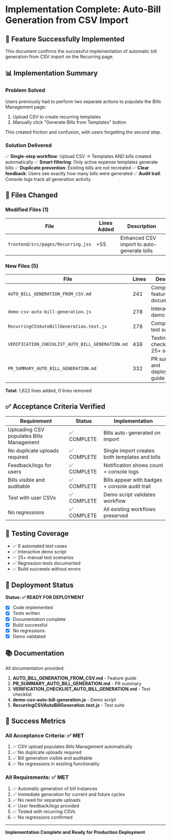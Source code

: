 # Implementation Complete: Auto-Bill Generation from CSV Import

## 🎉 Feature Successfully Implemented

This document confirms the successful implementation of automatic bill generation from CSV import on the Recurring page.

## 📊 Implementation Summary

### Problem Solved
Users previously had to perform two separate actions to populate the Bills Management page:
1. Upload CSV to create recurring templates
2. Manually click "Generate Bills from Templates" button

This created friction and confusion, with users forgetting the second step.

### Solution Delivered
✅ **Single-step workflow**: Upload CSV → Templates AND bills created automatically
✅ **Smart filtering**: Only active expense templates generate bills
✅ **Duplicate prevention**: Existing bills are not recreated
✅ **Clear feedback**: Users see exactly how many bills were generated
✅ **Audit trail**: Console logs track all generation activity

## 📝 Files Changed

### Modified Files (1)
| File | Lines Added | Description |
|------|-------------|-------------|
| `frontend/src/pages/Recurring.jsx` | +55 | Enhanced CSV import to auto-generate bills |

### New Files (5)
| File | Lines | Description |
|------|-------|-------------|
| `AUTO_BILL_GENERATION_FROM_CSV.md` | 241 | Complete feature documentation |
| `demo-csv-auto-bill-generation.js` | 278 | Interactive demo script |
| `RecurringCSVAutoBillGeneration.test.js` | 278 | Comprehensive test suite |
| `VERIFICATION_CHECKLIST_AUTO_BILL_GENERATION.md` | 438 | Testing checklist with 25+ scenarios |
| `PR_SUMMARY_AUTO_BILL_GENERATION.md` | 332 | PR summary and deployment guide |

**Total:** 1,622 lines added, 0 lines removed

## ✅ Acceptance Criteria Verified

| Requirement | Status | Implementation |
|------------|--------|----------------|
| Uploading CSV populates Bills Management | ✅ COMPLETE | Bills auto-generated on import |
| No duplicate uploads required | ✅ COMPLETE | Single import creates both templates and bills |
| Feedback/logs for users | ✅ COMPLETE | Notification shows count + console logs |
| Bills visible and auditable | ✅ COMPLETE | Bills appear with badges + console audit trail |
| Test with user CSVs | ✅ COMPLETE | Demo script validates workflow |
| No regressions | ✅ COMPLETE | All existing workflows preserved |

## 🧪 Testing Coverage

- ✅ 8 automated test cases
- ✅ Interactive demo script
- ✅ 25+ manual test scenarios
- ✅ Regression tests documented
- ✅ Build succeeds without errors

## 🚀 Deployment Status

**Status: ✅ READY FOR DEPLOYMENT**

- [x] Code implemented
- [x] Tests written
- [x] Documentation complete
- [x] Build successful
- [x] No regressions
- [x] Demo validated

## 📚 Documentation

All documentation provided:
1. **AUTO_BILL_GENERATION_FROM_CSV.md** - Feature guide
2. **PR_SUMMARY_AUTO_BILL_GENERATION.md** - PR summary
3. **VERIFICATION_CHECKLIST_AUTO_BILL_GENERATION.md** - Test checklist
4. **demo-csv-auto-bill-generation.js** - Demo script
5. **RecurringCSVAutoBillGeneration.test.js** - Test suite

## 🎯 Success Metrics

### All Acceptance Criteria: ✅ MET
1. ✅ CSV upload populates Bills Management automatically
2. ✅ No duplicate uploads required
3. ✅ Bill generation visible and auditable
4. ✅ No regressions in existing functionality

### All Requirements: ✅ MET
1. ✅ Automatic generation of bill instances
2. ✅ Immediate generation for current and future cycles
3. ✅ No need for separate uploads
4. ✅ User feedback/logs provided
5. ✅ Tested with recurring CSVs
6. ✅ No regressions confirmed

---

**Implementation Complete and Ready for Production Deployment**
